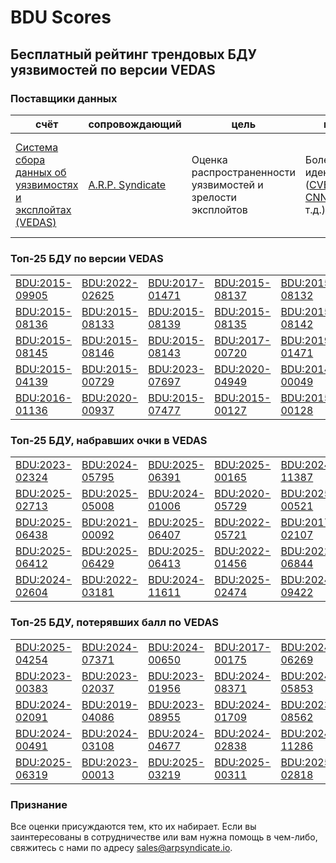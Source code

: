 
# BDU Scores
## Бесплатный рейтинг трендовых БДУ уязвимостей по версии VEDAS

### Поставщики данных
| счёт | cопровождающий | цель | покрытие | определение | частота |
| ----- | ---------- | ------- | -------- | ----------- | --------- |
| [Система сбора данных об уязвимостях и эксплойтах (VEDAS)](https://vedas.arpsyndicate.io) | [A.R.P. Syndicate](https://www.arpsyndicate.io) | Оценка распространенности уязвимостей и зрелости эксплойтов | Более 50 идентификаторов ([CVE](https://github.com/ARPSyndicate/cve-scores), [EUVD](https://github.com/ARPSyndicate/euvd-scores), [CNNVD](https://github.com/ARPSyndicate/cnnvd-scores), [BDU](https://github.com/ARPSyndicate/bdu-scores) и т.д.) | Аналитические данные с открытым исходным кодом (OSINT), полученные от [Exploit Observer](https://www.exploit.observer) | 6-8 часов |



<h3>Топ-25 БДУ по версии VEDAS</h3>

<table>
  <tr>
    <td><a href='https://vedas.arpsyndicate.io/?vuln=BDU:2015-09905'>BDU:2015-09905</a></td>
    <td><a href='https://vedas.arpsyndicate.io/?vuln=BDU:2022-02625'>BDU:2022-02625</a></td>
    <td><a href='https://vedas.arpsyndicate.io/?vuln=BDU:2017-01471'>BDU:2017-01471</a></td>
    <td><a href='https://vedas.arpsyndicate.io/?vuln=BDU:2015-08137'>BDU:2015-08137</a></td>
    <td><a href='https://vedas.arpsyndicate.io/?vuln=BDU:2015-08132'>BDU:2015-08132</a></td>
  </tr>
  <tr>
    <td><a href='https://vedas.arpsyndicate.io/?vuln=BDU:2015-08136'>BDU:2015-08136</a></td>
    <td><a href='https://vedas.arpsyndicate.io/?vuln=BDU:2015-08133'>BDU:2015-08133</a></td>
    <td><a href='https://vedas.arpsyndicate.io/?vuln=BDU:2015-08139'>BDU:2015-08139</a></td>
    <td><a href='https://vedas.arpsyndicate.io/?vuln=BDU:2015-08135'>BDU:2015-08135</a></td>
    <td><a href='https://vedas.arpsyndicate.io/?vuln=BDU:2015-08142'>BDU:2015-08142</a></td>
  </tr>
  <tr>
    <td><a href='https://vedas.arpsyndicate.io/?vuln=BDU:2015-08145'>BDU:2015-08145</a></td>
    <td><a href='https://vedas.arpsyndicate.io/?vuln=BDU:2015-08146'>BDU:2015-08146</a></td>
    <td><a href='https://vedas.arpsyndicate.io/?vuln=BDU:2015-08143'>BDU:2015-08143</a></td>
    <td><a href='https://vedas.arpsyndicate.io/?vuln=BDU:2017-00720'>BDU:2017-00720</a></td>
    <td><a href='https://vedas.arpsyndicate.io/?vuln=BDU:2019-01471'>BDU:2019-01471</a></td>
  </tr>
  <tr>
    <td><a href='https://vedas.arpsyndicate.io/?vuln=BDU:2015-04139'>BDU:2015-04139</a></td>
    <td><a href='https://vedas.arpsyndicate.io/?vuln=BDU:2015-00729'>BDU:2015-00729</a></td>
    <td><a href='https://vedas.arpsyndicate.io/?vuln=BDU:2023-07697'>BDU:2023-07697</a></td>
    <td><a href='https://vedas.arpsyndicate.io/?vuln=BDU:2020-04949'>BDU:2020-04949</a></td>
    <td><a href='https://vedas.arpsyndicate.io/?vuln=BDU:2014-00049'>BDU:2014-00049</a></td>
  </tr>
  <tr>
    <td><a href='https://vedas.arpsyndicate.io/?vuln=BDU:2016-01136'>BDU:2016-01136</a></td>
    <td><a href='https://vedas.arpsyndicate.io/?vuln=BDU:2020-00937'>BDU:2020-00937</a></td>
    <td><a href='https://vedas.arpsyndicate.io/?vuln=BDU:2015-07477'>BDU:2015-07477</a></td>
    <td><a href='https://vedas.arpsyndicate.io/?vuln=BDU:2015-00127'>BDU:2015-00127</a></td>
    <td><a href='https://vedas.arpsyndicate.io/?vuln=BDU:2015-00128'>BDU:2015-00128</a></td>
  </tr>
</table>


<h3>Топ-25 БДУ, набравших очки в VEDAS</h3>

<table>
  <tr>
    <td><a href='https://vedas.arpsyndicate.io/?vuln=BDU:2023-02324'>BDU:2023-02324</a></td>
    <td><a href='https://vedas.arpsyndicate.io/?vuln=BDU:2024-05795'>BDU:2024-05795</a></td>
    <td><a href='https://vedas.arpsyndicate.io/?vuln=BDU:2025-06391'>BDU:2025-06391</a></td>
    <td><a href='https://vedas.arpsyndicate.io/?vuln=BDU:2025-00165'>BDU:2025-00165</a></td>
    <td><a href='https://vedas.arpsyndicate.io/?vuln=BDU:2024-11387'>BDU:2024-11387</a></td>
  </tr>
  <tr>
    <td><a href='https://vedas.arpsyndicate.io/?vuln=BDU:2025-02713'>BDU:2025-02713</a></td>
    <td><a href='https://vedas.arpsyndicate.io/?vuln=BDU:2025-05008'>BDU:2025-05008</a></td>
    <td><a href='https://vedas.arpsyndicate.io/?vuln=BDU:2024-01006'>BDU:2024-01006</a></td>
    <td><a href='https://vedas.arpsyndicate.io/?vuln=BDU:2020-05729'>BDU:2020-05729</a></td>
    <td><a href='https://vedas.arpsyndicate.io/?vuln=BDU:2025-00521'>BDU:2025-00521</a></td>
  </tr>
  <tr>
    <td><a href='https://vedas.arpsyndicate.io/?vuln=BDU:2025-06438'>BDU:2025-06438</a></td>
    <td><a href='https://vedas.arpsyndicate.io/?vuln=BDU:2021-00092'>BDU:2021-00092</a></td>
    <td><a href='https://vedas.arpsyndicate.io/?vuln=BDU:2025-06407'>BDU:2025-06407</a></td>
    <td><a href='https://vedas.arpsyndicate.io/?vuln=BDU:2022-05721'>BDU:2022-05721</a></td>
    <td><a href='https://vedas.arpsyndicate.io/?vuln=BDU:2017-02107'>BDU:2017-02107</a></td>
  </tr>
  <tr>
    <td><a href='https://vedas.arpsyndicate.io/?vuln=BDU:2025-06412'>BDU:2025-06412</a></td>
    <td><a href='https://vedas.arpsyndicate.io/?vuln=BDU:2025-06429'>BDU:2025-06429</a></td>
    <td><a href='https://vedas.arpsyndicate.io/?vuln=BDU:2025-06413'>BDU:2025-06413</a></td>
    <td><a href='https://vedas.arpsyndicate.io/?vuln=BDU:2022-01456'>BDU:2022-01456</a></td>
    <td><a href='https://vedas.arpsyndicate.io/?vuln=BDU:2022-06844'>BDU:2022-06844</a></td>
  </tr>
  <tr>
    <td><a href='https://vedas.arpsyndicate.io/?vuln=BDU:2024-02604'>BDU:2024-02604</a></td>
    <td><a href='https://vedas.arpsyndicate.io/?vuln=BDU:2022-03181'>BDU:2022-03181</a></td>
    <td><a href='https://vedas.arpsyndicate.io/?vuln=BDU:2024-11611'>BDU:2024-11611</a></td>
    <td><a href='https://vedas.arpsyndicate.io/?vuln=BDU:2025-02474'>BDU:2025-02474</a></td>
    <td><a href='https://vedas.arpsyndicate.io/?vuln=BDU:2024-09422'>BDU:2024-09422</a></td>
  </tr>
</table>


<h3>Топ-25 БДУ, потерявших балл по VEDAS</h3>

<table>
  <tr>
    <td><a href='https://vedas.arpsyndicate.io/?vuln=BDU:2025-04254'>BDU:2025-04254</a></td>
    <td><a href='https://vedas.arpsyndicate.io/?vuln=BDU:2024-07371'>BDU:2024-07371</a></td>
    <td><a href='https://vedas.arpsyndicate.io/?vuln=BDU:2024-00650'>BDU:2024-00650</a></td>
    <td><a href='https://vedas.arpsyndicate.io/?vuln=BDU:2017-00175'>BDU:2017-00175</a></td>
    <td><a href='https://vedas.arpsyndicate.io/?vuln=BDU:2024-06269'>BDU:2024-06269</a></td>
  </tr>
  <tr>
    <td><a href='https://vedas.arpsyndicate.io/?vuln=BDU:2023-00383'>BDU:2023-00383</a></td>
    <td><a href='https://vedas.arpsyndicate.io/?vuln=BDU:2023-02037'>BDU:2023-02037</a></td>
    <td><a href='https://vedas.arpsyndicate.io/?vuln=BDU:2023-01956'>BDU:2023-01956</a></td>
    <td><a href='https://vedas.arpsyndicate.io/?vuln=BDU:2024-08371'>BDU:2024-08371</a></td>
    <td><a href='https://vedas.arpsyndicate.io/?vuln=BDU:2024-05853'>BDU:2024-05853</a></td>
  </tr>
  <tr>
    <td><a href='https://vedas.arpsyndicate.io/?vuln=BDU:2024-02091'>BDU:2024-02091</a></td>
    <td><a href='https://vedas.arpsyndicate.io/?vuln=BDU:2019-04086'>BDU:2019-04086</a></td>
    <td><a href='https://vedas.arpsyndicate.io/?vuln=BDU:2023-08955'>BDU:2023-08955</a></td>
    <td><a href='https://vedas.arpsyndicate.io/?vuln=BDU:2024-01709'>BDU:2024-01709</a></td>
    <td><a href='https://vedas.arpsyndicate.io/?vuln=BDU:2023-08562'>BDU:2023-08562</a></td>
  </tr>
  <tr>
    <td><a href='https://vedas.arpsyndicate.io/?vuln=BDU:2024-00491'>BDU:2024-00491</a></td>
    <td><a href='https://vedas.arpsyndicate.io/?vuln=BDU:2024-03108'>BDU:2024-03108</a></td>
    <td><a href='https://vedas.arpsyndicate.io/?vuln=BDU:2024-04677'>BDU:2024-04677</a></td>
    <td><a href='https://vedas.arpsyndicate.io/?vuln=BDU:2024-02838'>BDU:2024-02838</a></td>
    <td><a href='https://vedas.arpsyndicate.io/?vuln=BDU:2024-11286'>BDU:2024-11286</a></td>
  </tr>
  <tr>
    <td><a href='https://vedas.arpsyndicate.io/?vuln=BDU:2025-06319'>BDU:2025-06319</a></td>
    <td><a href='https://vedas.arpsyndicate.io/?vuln=BDU:2023-00013'>BDU:2023-00013</a></td>
    <td><a href='https://vedas.arpsyndicate.io/?vuln=BDU:2025-03219'>BDU:2025-03219</a></td>
    <td><a href='https://vedas.arpsyndicate.io/?vuln=BDU:2025-00311'>BDU:2025-00311</a></td>
    <td><a href='https://vedas.arpsyndicate.io/?vuln=BDU:2025-02818'>BDU:2025-02818</a></td>
  </tr>
</table>


### Признание
Все оценки присуждаются тем, кто их набирает.
Если вы заинтересованы в сотрудничестве или вам нужна помощь в чем-либо, свяжитесь с нами по адресу [sales@arpsyndicate.io](mailto:sales@arpsyndicate.io).

